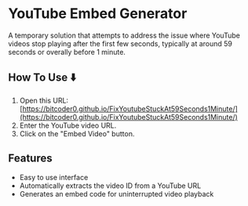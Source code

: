 # YouTube Embed Generator

A temporary solution that attempts to address the issue where YouTube videos stop playing after the first few seconds, typically at around 59 seconds or overally before 1 minute.
## How To Use ⬇️

1. Open this URL: [https://bitcoder0.github.io/FixYoutubeStuckAt59Seconds1Minute/](https://bitcoder0.github.io/FixYoutubeStuckAt59Seconds1Minute/)
2. Enter the YouTube video URL.
3. Click on the "Embed Video" button.

## Features

- Easy to use interface
- Automatically extracts the video ID from a YouTube URL
- Generates an embed code for uninterrupted video playback
